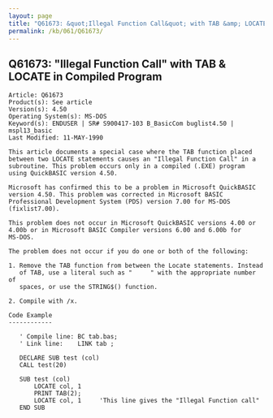 ```yaml
---
layout: page
title: "Q61673: &quot;Illegal Function Call&quot; with TAB &amp; LOCATE in Compiled Program"
permalink: /kb/061/Q61673/
---
```


## Q61673: &quot;Illegal Function Call&quot; with TAB &amp; LOCATE in Compiled Program

	Article: Q61673
	Product(s): See article
	Version(s): 4.50
	Operating System(s): MS-DOS
	Keyword(s): ENDUSER | SR# S900417-103 B_BasicCom buglist4.50 | mspl13_basic
	Last Modified: 11-MAY-1990
	
	This article documents a special case where the TAB function placed
	between two LOCATE statements causes an "Illegal Function Call" in a
	subroutine. This problem occurs only in a compiled (.EXE) program
	using QuickBASIC version 4.50.
	
	Microsoft has confirmed this to be a problem in Microsoft QuickBASIC
	version 4.50. This problem was corrected in Microsoft BASIC
	Professional Development System (PDS) version 7.00 for MS-DOS
	(fixlist7.00).
	
	This problem does not occur in Microsoft QuickBASIC versions 4.00 or
	4.00b or in Microsoft BASIC Compiler versions 6.00 and 6.00b for
	MS-DOS.
	
	The problem does not occur if you do one or both of the following:
	
	1. Remove the TAB function from between the Locate statements. Instead
	   of TAB, use a literal such as "     " with the appropriate number of
	   spaces, or use the STRING$() function.
	
	2. Compile with /x.
	
	Code Example
	------------
	
	   ' Compile line: BC tab.bas;
	   ' Link line:    LINK tab ;
	
	   DECLARE SUB test (col)
	   CALL test(20)
	
	   SUB test (col)
	       LOCATE col, 1
	       PRINT TAB(2);
	       LOCATE col, 1     'This line gives the "Illegal Function call"
	   END SUB
